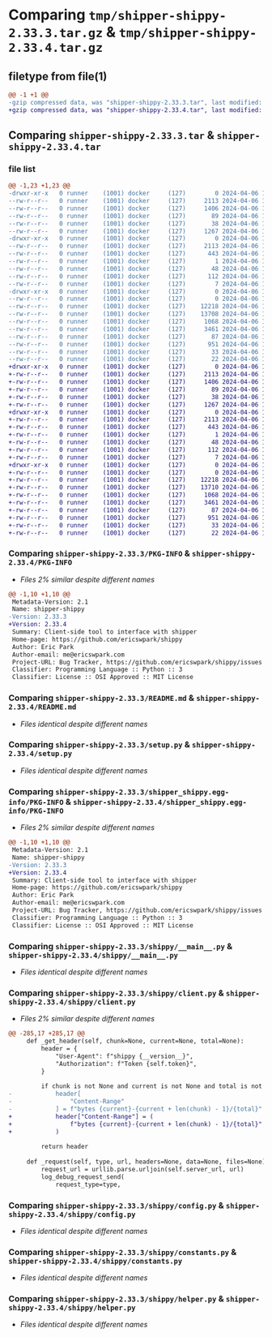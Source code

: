 # Comparing `tmp/shipper-shippy-2.33.3.tar.gz` & `tmp/shipper-shippy-2.33.4.tar.gz`

## filetype from file(1)

```diff
@@ -1 +1 @@
-gzip compressed data, was "shipper-shippy-2.33.3.tar", last modified: Sat Apr  6 14:34:59 2024, max compression
+gzip compressed data, was "shipper-shippy-2.33.4.tar", last modified: Sat Apr  6 15:22:15 2024, max compression
```

## Comparing `shipper-shippy-2.33.3.tar` & `shipper-shippy-2.33.4.tar`

### file list

```diff
@@ -1,23 +1,23 @@
-drwxr-xr-x   0 runner    (1001) docker     (127)        0 2024-04-06 14:34:59.812360 shipper-shippy-2.33.3/
--rw-r--r--   0 runner    (1001) docker     (127)     2113 2024-04-06 14:34:59.812360 shipper-shippy-2.33.3/PKG-INFO
--rw-r--r--   0 runner    (1001) docker     (127)     1406 2024-04-06 14:34:51.000000 shipper-shippy-2.33.3/README.md
--rw-r--r--   0 runner    (1001) docker     (127)       89 2024-04-06 14:34:51.000000 shipper-shippy-2.33.3/pyproject.toml
--rw-r--r--   0 runner    (1001) docker     (127)       38 2024-04-06 14:34:59.812360 shipper-shippy-2.33.3/setup.cfg
--rw-r--r--   0 runner    (1001) docker     (127)     1267 2024-04-06 14:34:51.000000 shipper-shippy-2.33.3/setup.py
-drwxr-xr-x   0 runner    (1001) docker     (127)        0 2024-04-06 14:34:59.812360 shipper-shippy-2.33.3/shipper_shippy.egg-info/
--rw-r--r--   0 runner    (1001) docker     (127)     2113 2024-04-06 14:34:59.000000 shipper-shippy-2.33.3/shipper_shippy.egg-info/PKG-INFO
--rw-r--r--   0 runner    (1001) docker     (127)      443 2024-04-06 14:34:59.000000 shipper-shippy-2.33.3/shipper_shippy.egg-info/SOURCES.txt
--rw-r--r--   0 runner    (1001) docker     (127)        1 2024-04-06 14:34:59.000000 shipper-shippy-2.33.3/shipper_shippy.egg-info/dependency_links.txt
--rw-r--r--   0 runner    (1001) docker     (127)       48 2024-04-06 14:34:59.000000 shipper-shippy-2.33.3/shipper_shippy.egg-info/entry_points.txt
--rw-r--r--   0 runner    (1001) docker     (127)      112 2024-04-06 14:34:59.000000 shipper-shippy-2.33.3/shipper_shippy.egg-info/requires.txt
--rw-r--r--   0 runner    (1001) docker     (127)        7 2024-04-06 14:34:59.000000 shipper-shippy-2.33.3/shipper_shippy.egg-info/top_level.txt
-drwxr-xr-x   0 runner    (1001) docker     (127)        0 2024-04-06 14:34:59.812360 shipper-shippy-2.33.3/shippy/
--rw-r--r--   0 runner    (1001) docker     (127)        0 2024-04-06 14:34:51.000000 shipper-shippy-2.33.3/shippy/__init__.py
--rw-r--r--   0 runner    (1001) docker     (127)    12218 2024-04-06 14:34:51.000000 shipper-shippy-2.33.3/shippy/__main__.py
--rw-r--r--   0 runner    (1001) docker     (127)    13708 2024-04-06 14:34:51.000000 shipper-shippy-2.33.3/shippy/client.py
--rw-r--r--   0 runner    (1001) docker     (127)     1068 2024-04-06 14:34:51.000000 shipper-shippy-2.33.3/shippy/config.py
--rw-r--r--   0 runner    (1001) docker     (127)     3461 2024-04-06 14:34:51.000000 shipper-shippy-2.33.3/shippy/constants.py
--rw-r--r--   0 runner    (1001) docker     (127)       87 2024-04-06 14:34:51.000000 shipper-shippy-2.33.3/shippy/exceptions.py
--rw-r--r--   0 runner    (1001) docker     (127)      951 2024-04-06 14:34:51.000000 shipper-shippy-2.33.3/shippy/helper.py
--rw-r--r--   0 runner    (1001) docker     (127)       33 2024-04-06 14:34:51.000000 shipper-shippy-2.33.3/shippy/server_compat_version.py
--rw-r--r--   0 runner    (1001) docker     (127)       22 2024-04-06 14:34:51.000000 shipper-shippy-2.33.3/shippy/version.py
+drwxr-xr-x   0 runner    (1001) docker     (127)        0 2024-04-06 15:22:15.874585 shipper-shippy-2.33.4/
+-rw-r--r--   0 runner    (1001) docker     (127)     2113 2024-04-06 15:22:15.874585 shipper-shippy-2.33.4/PKG-INFO
+-rw-r--r--   0 runner    (1001) docker     (127)     1406 2024-04-06 15:22:07.000000 shipper-shippy-2.33.4/README.md
+-rw-r--r--   0 runner    (1001) docker     (127)       89 2024-04-06 15:22:07.000000 shipper-shippy-2.33.4/pyproject.toml
+-rw-r--r--   0 runner    (1001) docker     (127)       38 2024-04-06 15:22:15.874585 shipper-shippy-2.33.4/setup.cfg
+-rw-r--r--   0 runner    (1001) docker     (127)     1267 2024-04-06 15:22:07.000000 shipper-shippy-2.33.4/setup.py
+drwxr-xr-x   0 runner    (1001) docker     (127)        0 2024-04-06 15:22:15.874585 shipper-shippy-2.33.4/shipper_shippy.egg-info/
+-rw-r--r--   0 runner    (1001) docker     (127)     2113 2024-04-06 15:22:15.000000 shipper-shippy-2.33.4/shipper_shippy.egg-info/PKG-INFO
+-rw-r--r--   0 runner    (1001) docker     (127)      443 2024-04-06 15:22:15.000000 shipper-shippy-2.33.4/shipper_shippy.egg-info/SOURCES.txt
+-rw-r--r--   0 runner    (1001) docker     (127)        1 2024-04-06 15:22:15.000000 shipper-shippy-2.33.4/shipper_shippy.egg-info/dependency_links.txt
+-rw-r--r--   0 runner    (1001) docker     (127)       48 2024-04-06 15:22:15.000000 shipper-shippy-2.33.4/shipper_shippy.egg-info/entry_points.txt
+-rw-r--r--   0 runner    (1001) docker     (127)      112 2024-04-06 15:22:15.000000 shipper-shippy-2.33.4/shipper_shippy.egg-info/requires.txt
+-rw-r--r--   0 runner    (1001) docker     (127)        7 2024-04-06 15:22:15.000000 shipper-shippy-2.33.4/shipper_shippy.egg-info/top_level.txt
+drwxr-xr-x   0 runner    (1001) docker     (127)        0 2024-04-06 15:22:15.874585 shipper-shippy-2.33.4/shippy/
+-rw-r--r--   0 runner    (1001) docker     (127)        0 2024-04-06 15:22:07.000000 shipper-shippy-2.33.4/shippy/__init__.py
+-rw-r--r--   0 runner    (1001) docker     (127)    12218 2024-04-06 15:22:07.000000 shipper-shippy-2.33.4/shippy/__main__.py
+-rw-r--r--   0 runner    (1001) docker     (127)    13710 2024-04-06 15:22:07.000000 shipper-shippy-2.33.4/shippy/client.py
+-rw-r--r--   0 runner    (1001) docker     (127)     1068 2024-04-06 15:22:07.000000 shipper-shippy-2.33.4/shippy/config.py
+-rw-r--r--   0 runner    (1001) docker     (127)     3461 2024-04-06 15:22:07.000000 shipper-shippy-2.33.4/shippy/constants.py
+-rw-r--r--   0 runner    (1001) docker     (127)       87 2024-04-06 15:22:07.000000 shipper-shippy-2.33.4/shippy/exceptions.py
+-rw-r--r--   0 runner    (1001) docker     (127)      951 2024-04-06 15:22:07.000000 shipper-shippy-2.33.4/shippy/helper.py
+-rw-r--r--   0 runner    (1001) docker     (127)       33 2024-04-06 15:22:07.000000 shipper-shippy-2.33.4/shippy/server_compat_version.py
+-rw-r--r--   0 runner    (1001) docker     (127)       22 2024-04-06 15:22:07.000000 shipper-shippy-2.33.4/shippy/version.py
```

### Comparing `shipper-shippy-2.33.3/PKG-INFO` & `shipper-shippy-2.33.4/PKG-INFO`

 * *Files 2% similar despite different names*

```diff
@@ -1,10 +1,10 @@
 Metadata-Version: 2.1
 Name: shipper-shippy
-Version: 2.33.3
+Version: 2.33.4
 Summary: Client-side tool to interface with shipper
 Home-page: https://github.com/ericswpark/shippy
 Author: Eric Park
 Author-email: me@ericswpark.com
 Project-URL: Bug Tracker, https://github.com/ericswpark/shippy/issues
 Classifier: Programming Language :: Python :: 3
 Classifier: License :: OSI Approved :: MIT License
```

### Comparing `shipper-shippy-2.33.3/README.md` & `shipper-shippy-2.33.4/README.md`

 * *Files identical despite different names*

### Comparing `shipper-shippy-2.33.3/setup.py` & `shipper-shippy-2.33.4/setup.py`

 * *Files identical despite different names*

### Comparing `shipper-shippy-2.33.3/shipper_shippy.egg-info/PKG-INFO` & `shipper-shippy-2.33.4/shipper_shippy.egg-info/PKG-INFO`

 * *Files 2% similar despite different names*

```diff
@@ -1,10 +1,10 @@
 Metadata-Version: 2.1
 Name: shipper-shippy
-Version: 2.33.3
+Version: 2.33.4
 Summary: Client-side tool to interface with shipper
 Home-page: https://github.com/ericswpark/shippy
 Author: Eric Park
 Author-email: me@ericswpark.com
 Project-URL: Bug Tracker, https://github.com/ericswpark/shippy/issues
 Classifier: Programming Language :: Python :: 3
 Classifier: License :: OSI Approved :: MIT License
```

### Comparing `shipper-shippy-2.33.3/shippy/__main__.py` & `shipper-shippy-2.33.4/shippy/__main__.py`

 * *Files identical despite different names*

### Comparing `shipper-shippy-2.33.3/shippy/client.py` & `shipper-shippy-2.33.4/shippy/client.py`

 * *Files 2% similar despite different names*

```diff
@@ -285,17 +285,17 @@
     def _get_header(self, chunk=None, current=None, total=None):
         header = {
             "User-Agent": f"shippy {__version__}",
             "Authorization": f"Token {self.token}",
         }
 
         if chunk is not None and current is not None and total is not None:
-            header[
-                "Content-Range"
-            ] = f"bytes {current}-{current + len(chunk) - 1}/{total}"
+            header["Content-Range"] = (
+                f"bytes {current}-{current + len(chunk) - 1}/{total}"
+            )
 
         return header
 
     def _request(self, type, url, headers=None, data=None, files=None):
         request_url = urllib.parse.urljoin(self.server_url, url)
         log_debug_request_send(
             request_type=type,
```

### Comparing `shipper-shippy-2.33.3/shippy/config.py` & `shipper-shippy-2.33.4/shippy/config.py`

 * *Files identical despite different names*

### Comparing `shipper-shippy-2.33.3/shippy/constants.py` & `shipper-shippy-2.33.4/shippy/constants.py`

 * *Files identical despite different names*

### Comparing `shipper-shippy-2.33.3/shippy/helper.py` & `shipper-shippy-2.33.4/shippy/helper.py`

 * *Files identical despite different names*

